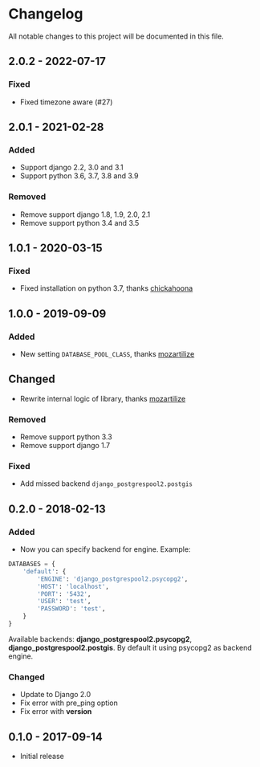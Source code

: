 # Changelog
All notable changes to this project will be documented in this file.
## 2.0.2 - 2022-07-17
### Fixed
- Fixed timezone aware (#27)

## 2.0.1 - 2021-02-28
### Added
- Support django 2.2, 3.0 and 3.1
- Support python 3.6, 3.7, 3.8 and 3.9
### Removed
- Remove support django 1.8, 1.9, 2.0, 2.1
- Remove support python 3.4 and 3.5

## 1.0.1 - 2020-03-15
### Fixed
- Fixed installation on python 3.7, thanks [chickahoona](https://github.com/lcd1232/django-postgrespool2/pull/16)

## 1.0.0 - 2019-09-09
### Added
- New setting `DATABASE_POOL_CLASS`, thanks [mozartilize](https://github.com/mozartilize)
## Changed
- Rewrite internal logic of library, thanks [mozartilize](https://github.com/mozartilize)
### Removed
- Remove support python 3.3
- Remove support django 1.7
### Fixed
- Add missed backend `django_postgrespool2.postgis`

## 0.2.0 - 2018-02-13
### Added
- Now you can specify backend for engine. Example:
```python
DATABASES = {
    'default': {
        'ENGINE': 'django_postgrespool2.psycopg2',
        'HOST': 'localhost',
        'PORT': '5432',
        'USER': 'test',
        'PASSWORD': 'test',
    }
}
```
 Available backends: **django_postgrespool2.psycopg2**, **django_postgrespool2.postgis**. By default it using psycopg2 as backend engine.
### Changed
- Update to Django 2.0
- Fix error with pre_ping option
- Fix error with __version__

## 0.1.0 - 2017-09-14
- Initial release
